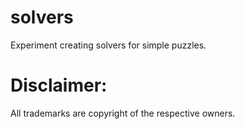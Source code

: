 # solvers
Experiment creating solvers for simple puzzles.

# Disclaimer:
All trademarks are copyright of the respective owners.
